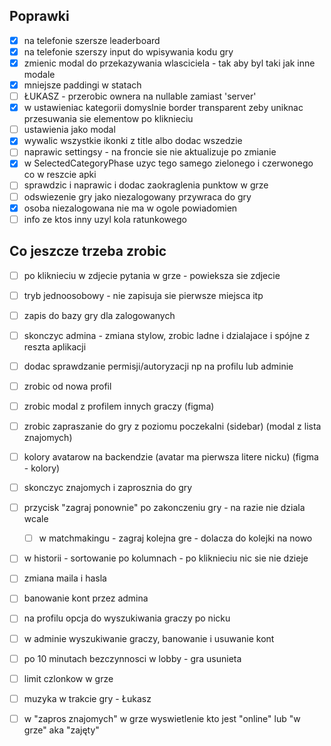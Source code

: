 ## Poprawki
- [x] na telefonie szersze leaderboard 
- [x] na telefonie szerszy input do wpisywania kodu gry
- [x] zmienic modal do przekazywania wlasciciela - tak aby byl taki jak inne modale
- [x] mniejsze paddingi w statach
- [ ] ŁUKASZ - przerobic ownera na nullable zamiast 'server'
- [x] w ustawieniac kategorii domyslnie border transparent zeby uniknac przesuwania sie elementow po kliknieciu
- [ ] ustawienia jako modal
- [x] wywalic wszystkie ikonki z title albo dodac wszedzie
- [ ] naprawic settingsy - na froncie sie nie aktualizuje po zmianie
- [x] w SelectedCategoryPhase uzyc tego samego zielonego i czerwonego co w reszcie apki
- [ ] sprawdzic i naprawic i dodac zaokraglenia punktow w grze
- [ ] odswiezenie gry jako niezalogowany przywraca do gry
- [x] osoba niezalogowana nie ma w ogole powiadomien
- [ ] info ze ktos inny uzyl kola ratunkowego

## Co jeszcze trzeba zrobic
- [ ] po kliknieciu w zdjecie pytania w grze - powieksza sie zdjecie
- [ ] tryb jednoosobowy - nie zapisuja sie pierwsze miejsca itp
- [ ] zapis do bazy gry dla zalogowanych
- [ ] skonczyc admina - zmiana stylow, zrobic ladne i dzialajace i spójne z reszta aplikacji
- [ ] dodac sprawdzanie permisji/autoryzacji np na profilu lub adminie
- [ ] zrobic od nowa profil
- [ ] zrobic modal z profilem innych graczy (figma)
- [ ] zrobic zapraszanie do gry z poziomu poczekalni (sidebar) (modal z lista znajomych)
- [ ] kolory avatarow na backendzie (avatar ma pierwsza litere nicku) (figma - kolory)
- [ ] skonczyc znajomych i zaprosznia do gry
- [ ] przycisk "zagraj ponownie" po zakonczeniu gry - na razie nie dziala wcale
  - [ ] w matchmakingu - zagraj kolejna gre - dolacza do kolejki na nowo
- [ ] w historii - sortowanie po kolumnach - po kliknieciu nic sie nie dzieje
- [ ] zmiana maila i hasla
- [ ] banowanie kont przez admina
- [ ] na profilu opcja do wyszukiwania graczy po nicku
- [ ] w adminie wyszukiwanie graczy, banowanie i usuwanie kont
- [ ] po 10 minutach bezczynnosci w lobby - gra usunieta
- [ ] limit czlonkow w grze
- [ ] muzyka w trakcie gry - Łukasz
- [ ] w "zapros znajomych" w grze wyswietlenie kto jest "online" lub "w grze" aka "zajęty"

